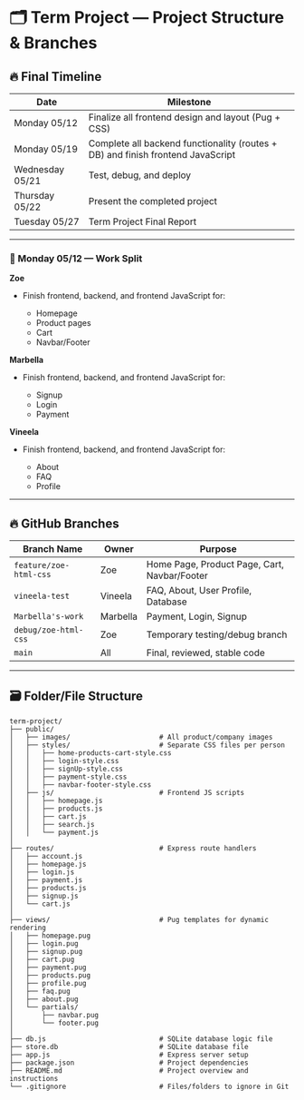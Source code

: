 # 🗂️ Term Project — Project Structure & Branches

## 🔥 Final Timeline

| Date            | Milestone                                                                       |
| --------------- | ------------------------------------------------------------------------------- |
| Monday 05/12    | Finalize all frontend design and layout (Pug + CSS)                             |
| Monday 05/19    | Complete all backend functionality (routes + DB) and finish frontend JavaScript |
| Wednesday 05/21 | Test, debug, and deploy                                                         |
| Thursday 05/22  | Present the completed project                                                   |
| Tuesday 05/27   | Term Project Final Report                                                       |

---

### 📌 Monday 05/12 — Work Split

**Zoe**

* Finish frontend, backend, and frontend JavaScript for:

  * Homepage
  * Product pages
  * Cart
  * Navbar/Footer

**Marbella**

* Finish frontend, backend, and frontend JavaScript for:

  * Signup
  * Login
  * Payment

**Vineela**

* Finish frontend, backend, and frontend JavaScript for:

  * About
  * FAQ
  * Profile

---

## 🔥 GitHub Branches

| Branch Name            | Owner     | Purpose                                        |
|------------------------|-----------|------------------------------------------------|
| `feature/zoe-html-css` | Zoe       | Home Page, Product Page, Cart, Navbar/Footer   |
| `vineela-test`         | Vineela   | FAQ, About, User Profile, Database             |
| `Marbella's-work`      | Marbella  | Payment, Login, Signup                         |
| `debug/zoe-html-css`   | Zoe       | Temporary testing/debug branch                 |
| `main`                 | All       | Final, reviewed, stable code                   |

---

## 🗃️ Folder/File Structure

```plaintext
term-project/
├── public/
│   ├── images/                      # All product/company images
│   ├── styles/                      # Separate CSS files per person
│   │   ├── home-products-cart-style.css
│   │   ├── login-style.css
│   │   ├── signUp-style.css
│   │   ├── payment-style.css
│   │   ├── navbar-footer-style.css
│   ├── js/                          # Frontend JS scripts
│   │   ├── homepage.js
│   │   ├── products.js
│   │   ├── cart.js
│   │   ├── search.js
│   │   └── payment.js
│
├── routes/                          # Express route handlers
│   ├── account.js
│   ├── homepage.js
│   ├── login.js
│   ├── payment.js
│   ├── products.js
│   ├── signup.js
│   └── cart.js
│
├── views/                           # Pug templates for dynamic rendering
│   ├── homepage.pug
│   ├── login.pug
│   ├── signup.pug
│   ├── cart.pug
│   ├── payment.pug
│   ├── products.pug
│   ├── profile.pug
│   ├── faq.pug
│   ├── about.pug
│   └── partials/
│       ├── navbar.pug
│       └── footer.pug
│
├── db.js                            # SQLite database logic file
├── store.db                         # SQLite database file
├── app.js                           # Express server setup
├── package.json                     # Project dependencies
├── README.md                        # Project overview and instructions
└── .gitignore                       # Files/folders to ignore in Git
```